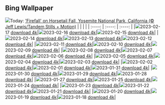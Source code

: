 ## Bing Wallpaper
![](./wallpaper/2023-02-17.jpg)Today: ['Firefall' on Horsetail Fall, Yosemite National Park, California (© Jeff Lewis/Tandem Stills + Motion)](./wallpaper/2023-02-17.jpg)
|      |      |      |
| :----: | :----: | :----: |
|![](./wallpaper/2023-02-17_sm.jpg)2023-02-17 [download 4k](./wallpaper/2023-02-17.jpg)|![](./wallpaper/2023-02-16_sm.jpg)2023-02-16 [download 4k](./wallpaper/2023-02-16.jpg)|![](./wallpaper/2023-02-15_sm.jpg)2023-02-15 [download 4k](./wallpaper/2023-02-15.jpg)|
|![](./wallpaper/2023-02-14_sm.jpg)2023-02-14 [download 4k](./wallpaper/2023-02-14.jpg)|![](./wallpaper/2023-02-13_sm.jpg)2023-02-13 [download 4k](./wallpaper/2023-02-13.jpg)|![](./wallpaper/2023-02-12_sm.jpg)2023-02-12 [download 4k](./wallpaper/2023-02-12.jpg)|
|![](./wallpaper/2023-02-11_sm.jpg)2023-02-11 [download 4k](./wallpaper/2023-02-11.jpg)|![](./wallpaper/2023-02-10_sm.jpg)2023-02-10 [download 4k](./wallpaper/2023-02-10.jpg)|![](./wallpaper/2023-02-09_sm.jpg)2023-02-09 [download 4k](./wallpaper/2023-02-09.jpg)|
|![](./wallpaper/2023-02-08_sm.jpg)2023-02-08 [download 4k](./wallpaper/2023-02-08.jpg)|![](./wallpaper/2023-02-07_sm.jpg)2023-02-07 [download 4k](./wallpaper/2023-02-07.jpg)|![](./wallpaper/2023-02-06_sm.jpg)2023-02-06 [download 4k](./wallpaper/2023-02-06.jpg)|
|![](./wallpaper/2023-02-05_sm.jpg)2023-02-05 [download 4k](./wallpaper/2023-02-05.jpg)|![](./wallpaper/2023-02-04_sm.jpg)2023-02-04 [download 4k](./wallpaper/2023-02-04.jpg)|![](./wallpaper/2023-02-03_sm.jpg)2023-02-03 [download 4k](./wallpaper/2023-02-03.jpg)|
|![](./wallpaper/2023-02-02_sm.jpg)2023-02-02 [download 4k](./wallpaper/2023-02-02.jpg)|![](./wallpaper/2023-02-01_sm.jpg)2023-02-01 [download 4k](./wallpaper/2023-02-01.jpg)|![](./wallpaper/2023-01-31_sm.jpg)2023-01-31 [download 4k](./wallpaper/2023-01-31.jpg)|
|![](./wallpaper/2023-01-30_sm.jpg)2023-01-30 [download 4k](./wallpaper/2023-01-30.jpg)|![](./wallpaper/2023-01-29_sm.jpg)2023-01-29 [download 4k](./wallpaper/2023-01-29.jpg)|![](./wallpaper/2023-01-28_sm.jpg)2023-01-28 [download 4k](./wallpaper/2023-01-28.jpg)|
|![](./wallpaper/2023-01-27_sm.jpg)2023-01-27 [download 4k](./wallpaper/2023-01-27.jpg)|![](./wallpaper/2023-01-25_sm.jpg)2023-01-25 [download 4k](./wallpaper/2023-01-25.jpg)|![](./wallpaper/2023-01-24_sm.jpg)2023-01-24 [download 4k](./wallpaper/2023-01-24.jpg)|
|![](./wallpaper/2023-01-23_sm.jpg)2023-01-23 [download 4k](./wallpaper/2023-01-23.jpg)|![](./wallpaper/2023-01-22_sm.jpg)2023-01-22 [download 4k](./wallpaper/2023-01-22.jpg)|![](./wallpaper/2023-01-21_sm.jpg)2023-01-21 [download 4k](./wallpaper/2023-01-21.jpg)|
|![](./wallpaper/2023-01-20_sm.jpg)2023-01-20 [download 4k](./wallpaper/2023-01-20.jpg)|![](./wallpaper/2023-01-19_sm.jpg)2023-01-19 [download 4k](./wallpaper/2023-01-19.jpg)|![](./wallpaper/2023-01-18_sm.jpg)2023-01-18 [download 4k](./wallpaper/2023-01-18.jpg)|
